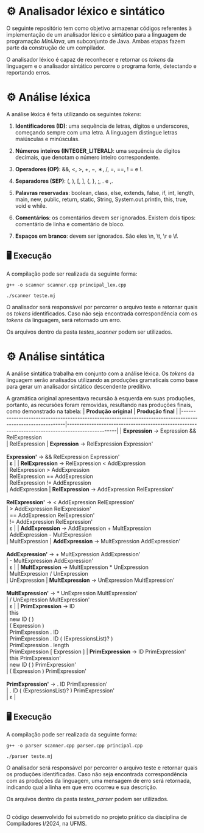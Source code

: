 # :gear: Analisador léxico e sintático

O seguinte repositório tem como objetivo armazenar códigos referentes à implementação de um analisador léxico e sintático para a linguagem de programação *MiniJava*, um subconjunto de Java. Ambas etapas fazem parte da construção de um compilador.

O analisador léxico é capaz de reconhecer e retornar os *tokens* da linguagem e o analisador sintático percorre o programa fonte, detectando e reportando erros. 

# :gear: Análise léxica

A análise léxica é feita utilizando os seguintes *tokens*:

1. **Identificadores (ID)**: uma sequência de letras, dígitos e underscores, começando sempre com uma letra. A linguagem distingue letras maiúsculas e minúsculas.

2. **Números inteiros (INTEGER_LITERAL)**: uma sequência de dígitos decimais, que denotam o número inteiro correspondente.

3. **Operadores (OP)**: &&, <, >, +, −, ∗, /, =, ==, ! = e !.

4. **Separadores (SEP)**: (, ), [, ], {, }, ;, . e ,.

5. **Palavras reservadas**: boolean, class, else, extends, false, if, int, length, main, new, public, return, static, String, System.out.println, this, true, void e while.

6. **Comentários**: os comentários devem ser ignorados. Existem dois tipos: comentário de linha e comentário de bloco.

7. **Espaços em branco**: devem ser ignorados. São eles \n, \t, \r e \f.

## :desktop_computer: Execução
A compilação pode ser realizada da seguinte forma:
```
g++ -o scanner scanner.cpp principal_lex.cpp

./scanner teste.mj
```

O analisador será responsável por percorrer o arquivo teste e retornar quais os *tokens* identificados. Caso não seja encontrada correspondência com os *tokens* da linguagem, será retornado um erro.

Os arquivos dentro da pasta *testes_scanner* podem ser utilizados.


# :gear: Análise sintática

A análise sintática trabalha em conjunto com a análise léxica. Os *tokens* da linguagem serão analisados utilizando as produções gramaticais como base para gerar um analisador sintático descendente preditivo.

A gramática original apresentava recursão à esquerda em suas produções, portanto, as recursões foram removidas, resultando nas produções finais, como demonstrado na tabela:
| **Produção original**                                                                 | **Produção final**                                                |
|------------------------------------------------------------------------------------------------------------|--------------------------------------------------------------------------------------------------|
| **Expression** → Expression && RelExpression <br> \| RelExpression                                            | **Expression** → RelExpression Expression' <br><br> **Expression'** → && RelExpression Expression' <br> \| **ε** |
| **RelExpression** → RelExpression < AddExpression <br> \| RelExpression > AddExpression <br> \| RelExpression == AddExpression <br> \| RelExpression != AddExpression <br> \| AddExpression | **RelExpression** → AddExpression RelExpression' <br><br> **RelExpression'** → < AddExpression RelExpression' <br> \| > AddExpression RelExpression' <br> \| == AddExpression RelExpression' <br> \| != AddExpression RelExpression' <br> \| ε |
| **AddExpression** → AddExpression + MultExpression <br> \| AddExpression - MultExpression <br> \| MultExpression | **AddExpression** → MultExpression AddExpression' <br><br> **AddExpression'** → + MultExpression AddExpression' <br> \| - MultExpression AddExpression' <br> \| ε |
| **MultExpression** → MultExpression * UnExpression <br> \| MultExpression / UnExpression <br> \| UnExpression  | **MultExpression** → UnExpression MultExpression' <br><br> **MultExpression'** → * UnExpression MultExpression' <br> \| / UnExpression MultExpression' <br> \| ε |
| **PrimExpression** → ID <br> \| this <br> \| new ID ( ) <br> \| ( Expression ) <br> \| PrimExpression . ID <br> \| PrimExpression . ID ( (ExpressionsList)? ) <br> \| PrimExpression . length <br> \| PrimExpression [ Expression ] | **PrimExpression** → ID PrimExpression' <br> \| this PrimExpression' <br> \| new ID ( ) PrimExpression' <br> \| ( Expression ) PrimExpression' <br><br> **PrimExpression'** → . ID PrimExpression' <br> \| . ID ( (ExpressionsList)? ) PrimExpression' <br> \| ε |



## :desktop_computer: Execução
A compilação pode ser realizada da seguinte forma:
```
g++ -o parser scanner.cpp parser.cpp principal.cpp

./parser teste.mj
```

O analisador será responsável por percorrer o arquivo teste e retornar quais os produções identificadas. Caso não seja encontrada correspondência com as produções da linguagem, uma mensagem de erro será retornada, indicando qual a linha em que erro ocorreu e sua descrição.

Os arquivos dentro da pasta *testes_parser* podem ser utilizados.

##
O código desenvolvido foi submetido no projeto prático da disciplina de Compiladores I/2024, na UFMS.
